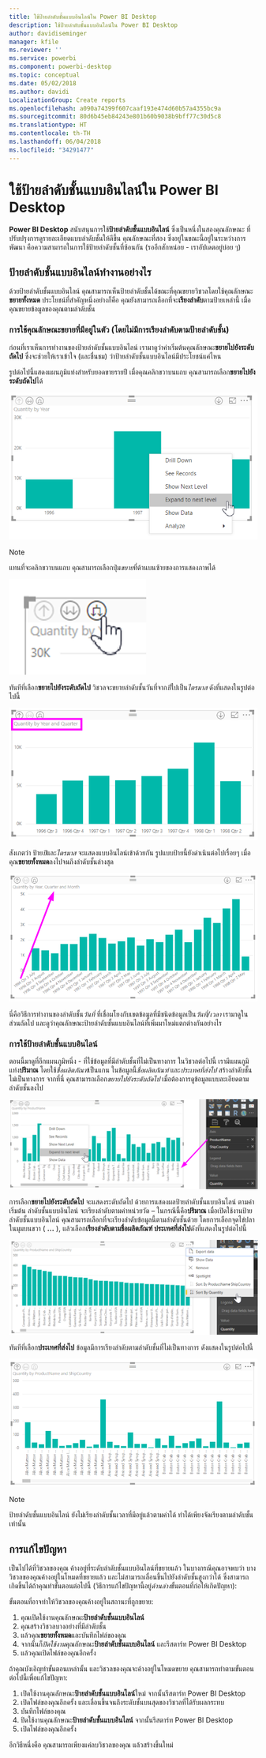 ```yaml
---
title: ใช้ป้ายลำดับชั้นแบบอินไลน์ใน Power BI Desktop
description: ใช้ป้ายลำดับชั้นแบบอินไลน์ใน Power BI Desktop
author: davidiseminger
manager: kfile
ms.reviewer: ''
ms.service: powerbi
ms.component: powerbi-desktop
ms.topic: conceptual
ms.date: 05/02/2018
ms.author: davidi
LocalizationGroup: Create reports
ms.openlocfilehash: a090a74399f607caaf193e474d60b57a4355bc9a
ms.sourcegitcommit: 80d6b45eb84243e801b60b9038b9bff77c30d5c8
ms.translationtype: HT
ms.contentlocale: th-TH
ms.lasthandoff: 06/04/2018
ms.locfileid: "34291477"
---
```

# <a name="use-inline-hierarchy-labels-in-power-bi-desktop"></a>ใช้ป้ายลำดับชั้นแบบอินไลน์ใน Power BI Desktop
**Power BI Desktop** สนับสนุนการใช้**ป้ายลำดับชั้นแบบอินไลน์** ซึ่งเป็นหนึ่งในสองคุณลักษณะ ที่ปรับปรุงการดูรายละเอียดแบบลำดับชั้นให้ดีขึ้น คุณลักษณะที่สอง ซึ่งอยู่ในขณะนี้อยู่ในระหว่างการพัฒนา คือความสามารถในการใช้ป้ายลำดับชั้นที่ซ้อนกัน (รออีกสักหน่อย - เราอัปเดตอยู่บ่อย ๆ)   

## <a name="how-inline-hierarchy-labels-work"></a>ป้ายลำดับชั้นแบบอินไลน์ทำงานอย่างไร
ด้วยป้ายลำดับชั้นแบบอินไลน์ คุณสามารถเห็นป้ายลำดับชั้นได้ขณะที่คุณขยายวิชวลโดยใช้คุณลักษณะ**ขยายทั้งหมด** ประโยชน์ที่สำคัญหนึ่งอย่างก็คือ คุณยังสามารถเลือกที่จะ**เรียงลำดับ**ตามป้ายเหล่านี้ เมื่อคุณขยายข้อมูลของคุณตามลำดับชั้น

### <a name="using-the-built-in-expand-feature-without-sorting-by-hierarchy-labels"></a>การใช้คุณลักษณะขยายที่มีอยู่ในตัว (โดยไม่มีการเรียงลำดับตามป้ายลำดับชั้น)
ก่อนที่เราเห็นการทำงานของป้ายลำดับชั้นแบบอินไลน์ เรามาดูว่าค่าเริ่มต้นคุณลักษณะ**ขยายไปยังระดับถัดไป** ซึ่งจะช่วยให้เราเข้าใจ (และชื่นชม) ว่าป้ายลำดับชั้นแบบอินไลน์มีประโยชน์แค่ไหน

รูปต่อไปนี้แสดงแผนภูมิแท่งสำหรับยอดขายรายปี เมื่อคุณคลิกขวาบนแถบ คุณสามารถเลือก**ขยายไปยังระดับถัดไป**ได้

![ขยายเมนูบริบท](media/desktop-inline-hierarchy-labels/desktop-inline-hierarchy-labels-menu.png)

> [!NOTE]
> แทนที่จะคลิกขวาบนแถบ คุณสามารถเลือกปุ่ม*ขยาย*ที่ด้านบนซ้ายของการแสดงภาพได้

  ![ปุ่มขยาย](media/desktop-inline-hierarchy-labels/desktop-inline-hierarchy-labels-expand-button-finger.png)


ทันทีที่เลือก**ขยายไปยังระดับถัดไป** วิชวลจะขยายลำดับชั้นวันที่จาก*ปี*ไปเป็น*ไตรมาส* ดังที่แสดงในรูปต่อไปนี้

![วิชวลขยายเป็นปีและไตรมาส](media/desktop-inline-hierarchy-labels/desktop-inline-hierarchy-labels-qty-year-quarter.png)

สังเกตว่า ป้าย*ปี*และ*ไตรมาส* จะแสดงแบบอินไลน์เข้าด้วยกัน รูปแบบป้ายนี้ยังดำเนินต่อไปเรื่อยๆ เมื่อคุณ**ขยายทั้งหมด**ลงไปจนถึงลำดับชั้นล่างสุด

![วิชวลขยายเป็นปี ไตรมาสและเดือน](media/desktop-inline-hierarchy-labels/desktop-inline-hierarchy-labels-qty-year-quarter-month.png)

นี่คือวิธีการทำงานของลำดับชั้น*วันที่* ที่เชื่อมโยงกับเขตข้อมูลที่มีชนิดข้อมูลเป็น*วันที่/เวลา* เรามาดูในส่วนถัดไป และดูว่าคุณลักษณะป้ายลำดับชั้นแบบอินไลน์ที่เพิ่มมาใหม่แตกต่างกันอย่างไร

### <a name="using-inline-hierarchy-labels"></a>การใช้ป้ายลำดับชั้นแบบอินไลน์
ตอนนี้มาดูที่อีกแผนภูมิหนึ่ง - ที่ใช้ข้อมูลที่มีลำดับชั้นที่ไม่เป็นทางการ ในวิชวลต่อไปนี้ เรามีแผนภูมิแท่ง**ปริมาณ** โดยใช้*ชื่อผลิตภัณฑ์*เป็นแกน ในข้อมูลนี้*ชื่อผลิตภัณฑ์* และ*ประเทศที่ส่งไป* สร้างลำดับชั้นไม่เป็นทางการ จากที่นี่ คุณสามารถเลือก*ขยายไปยังระดับถัดไป* เมื่อต้องการดูข้อมูลแบบละเอียดตามลำดับชั้นลงไป

![แผนภูมิที่มีลำดับชั้นที่ไม่เป็นทางการ](media/desktop-inline-hierarchy-labels/desktop-inline-hierarchy-labels-informal-top-expand.png)

การเลือก**ขยายไปยังระดับถัดไป** จะแสดงระดับถัดไป ด้วยการแสดงผลป้ายลำดับชั้นแบบอินไลน์ ตามค่าเริ่มต้น ลำดับชั้นแบบอินไลน์ จะเรียงลำดับตามค่าหน่วยวัด – ในกรณีนี้คือ**ปริมาณ** เมื่อเปิดใช้งานป้ายลำดับชั้นแบบอินไลน์ คุณสามารถเลือกที่จะเรียงลำดับข้อมูลนี้ตามลำดับชั้นด้วย โดยการเลือกจุดไข่ปลาในมุมบนขวา ( **...** ), แล้วเลือก**เรียงลำดับตามชื่อผลิตภัณฑ์ ประเทศที่ส่งไป**ดังที่แสดงในรูปต่อไปนี้

![แผนภูมิที่มีลำดับชั้นไม่เป็นทางการเรียงลำดับตามค่าเริ่มต้น](media/desktop-inline-hierarchy-labels/desktop-inline-hierarchy-labels-informal-sort-quantity.png)

ทันทีที่เลือก**ประเทศที่ส่งไป** ข้อมูลมีการเรียงลำดับตามลำดับชั้นที่ไม่เป็นทางการ ดังแสดงในรูปต่อไปนี้

![แผนภูมิที่มีลำดับชั้นไม่เป็นทางการเรียงลำดับตามลำดับชั้นไม่เป็นทางการ](media/desktop-inline-hierarchy-labels/desktop-inline-hierarchy-labels-informal-sorted.png)

> [!NOTE]
> ป้ายลำดับชั้นแบบอินไลน์ ยังไม่เรียงลำดับชั้นเวลาที่มีอยู่แล้วตามค่าได้ ทำได้เพียงจัดเรียงตามลำดับชั้นเท่านั้น
> 
> 

## <a name="troubleshooting"></a>การแก้ไขปัญหา
เป็นไปได้ที่วิชวลของคุณ ค้างอยู่ที่ระดับลำดับชั้นแบบอินไลน์ที่ขยายแล้ว ในบางกรณีคุณอาจพบว่า บางวิชวลของคุณค้างอยู่ในโหมดที่ขยายแล้ว และไม่สามารถเลื่อนขึ้นไปยังลำดับชั้นสูงกว่าได้ ซึ่งสามารถเกิดขึ้นได้ถ้าคุณทำขั้นตอนต่อไปนี้ (วิธีการแก้ไขปัญหานี้อยู่*ด้านล่าง*ขั้นตอนที่ก่อให้เกิดปัญหา):

ขั้นตอนที่อาจทำให้วิชวลของคุณค้างอยู่ในสถานะที่ถูกขยาย:

1. คุณเปิดใช้งานคุณลักษณะ**ป้ายลำดับชั้นแบบอินไลน์**
2. คุณสร้างวิชวลบางอย่างที่มีลำดับชั้น
3. แล้วคุณ**ขยายทั้งหมด**และบันทึกไฟล์ของคุณ
4. จากนั้นก็*ปิดใช้งาน*คุณลักษณะ**ป้ายลำดับชั้นแบบอินไลน์** และรีสตาร์ท Power BI Desktop
5. แล้วคุณเปิดไฟล์ของคุณอีกครั้ง

ถ้าคุณบังเอิญทำขั้นตอนเหล่านั้น และวิชวลของคุณจะค้างอยู่ในโหมดขยาย คุณสามารถทำตามขั้นตอนต่อไปนี้เพื่อแก้ไขปัญหา:

1. เปิดใช้งานคุณลักษณะ**ป้ายลำดับชั้นแบบอินไลน์**ใหม่ จากนั้นรีสตาร์ท Power BI Desktop
2. เปิดไฟล์ของคุณอีกครั้ง และเลื่อนขึ้นจนถึงระดับชั้นบนสุดของวิชวลที่ได้รับผลกระทบ
3. บันทึกไฟล์ของคุณ
4. ปิดใช้งานคุณลักษณะ**ป้ายลำดับชั้นแบบอินไลน์** จากนั้นรีสตาร์ท Power BI Desktop
5. เปิดไฟล์ของคุณอีกครั้ง

อีกวิธีหนึ่งคือ คุณสามารถเพียงแค่ลบวิชวลของคุณ แล้วสร้างขึ้นใหม่

